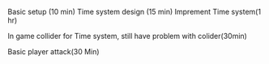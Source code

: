 Basic setup (10 min)
Time system design (15 min)
Imprement Time system(1 hr)

In game collider for Time system, still have problem with colider(30min)

Basic player attack(30 Min)

